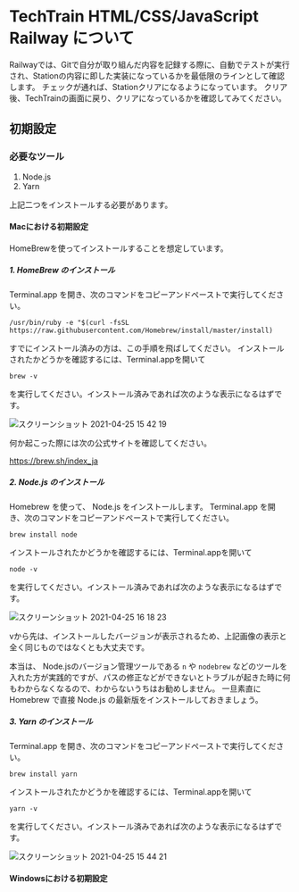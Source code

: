 # TechTrain HTML/CSS/JavaScript Railway について

Railwayでは、Gitで自分が取り組んだ内容を記録する際に、自動でテストが実行され、Stationの内容に即した実装になっているかを最低限のラインとして確認します。
チェックが通れば、Stationクリアになるようになっています。
クリア後、TechTrainの画面に戻り、クリアになっているかを確認してみてください。

## 初期設定

### 必要なツール

1. Node.js
2. Yarn

上記二つをインストールする必要があります。

#### Macにおける初期設定

HomeBrewを使ってインストールすることを想定しています。

##### 1. HomeBrew のインストール

Terminal.app を開き、次のコマンドをコピーアンドペーストで実行してください。

`/usr/bin/ruby -e "$(curl -fsSL https://raw.githubusercontent.com/Homebrew/install/master/install)`

すでにインストール済みの方は、この手順を飛ばしてください。
インストールされたかどうかを確認するには、Terminal.appを開いて

`brew -v`

を実行してください。インストール済みであれば次のような表示になるはずです。

![スクリーンショット 2021-04-25 15 42 19](https://user-images.githubusercontent.com/16362021/115983568-eba85d80-a5dc-11eb-9e1a-49462edc2d46.png)


何か起こった際には次の公式サイトを確認してください。

https://brew.sh/index_ja

##### 2. Node.js のインストール

Homebrew を使って、 Node.js をインストールします。
Terminal.app を開き、次のコマンドをコピーアンドペーストで実行してください。

`brew install node`

インストールされたかどうかを確認するには、Terminal.appを開いて

`node -v`

を実行してください。インストール済みであれば次のような表示になるはずです。

![スクリーンショット 2021-04-25 16 18 23](https://user-images.githubusercontent.com/16362021/115984382-deda3880-a5e1-11eb-9da3-97c71ad5863b.png)

vから先は、インストールしたバージョンが表示されるため、上記画像の表示と全く同じものではなくとも大丈夫です。

本当は、 Node.jsのバージョン管理ツールである `n` や `nodebrew` などのツールを入れた方が実践的ですが、パスの修正などができないとトラブルが起きた時に何もわからなくなるので、わからないうちはお勧めしません。
一旦素直に Homebrew で直接 Node.js の最新版をインストールしておきましょう。


##### 3. Yarn のインストール

Terminal.app を開き、次のコマンドをコピーアンドペーストで実行してください。

`brew install yarn`

インストールされたかどうかを確認するには、Terminal.appを開いて

`yarn -v`

を実行してください。インストール済みであれば次のような表示になるはずです。

![スクリーンショット 2021-04-25 15 44 21](https://user-images.githubusercontent.com/16362021/115983603-28745480-a5dd-11eb-9636-bdf4d77ab796.png)

#### Windowsにおける初期設定


